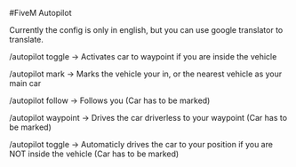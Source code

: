 
#FiveM Autopilot


Currently the config is only in english, but you can use google translator to translate.

/autopilot toggle -> Activates car to waypoint if you are inside the vehicle

/autopilot mark -> Marks the vehicle your in, or the nearest vehicle as your main car

/autopilot follow -> Follows you (Car has to be marked)

/autopilot waypoint -> Drives the car driverless to your waypoint (Car has to be marked)

/autopilot toggle -> Automaticly drives the car to your position if you are NOT inside the vehicle (Car has to be marked)

